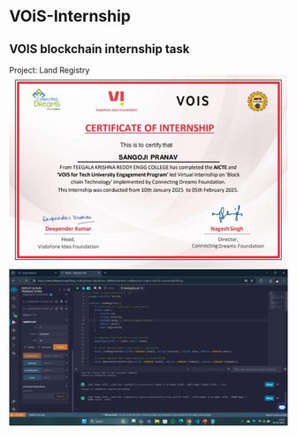 # VOiS-Internship

## VOIS blockchain internship task
Project: Land Registry
![](./Certificate.jpg)
![](./output.png)

